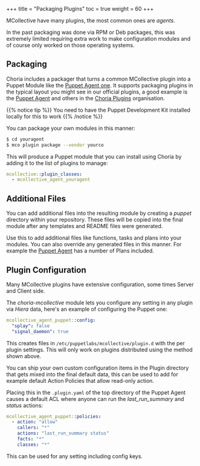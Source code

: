 +++
title = "Packaging Plugins"
toc = true
weight = 60
+++

MCollective have many plugins, the most common ones are _agents_.

In the past packaging was done via RPM or Deb packages, this was extremely limited requiring extra work to make configuration modules and of course only worked on those operating systems.

## Packaging

Choria includes a packager that turns a common MCollective plugin into a Puppet Module like the [Puppet Agent one](https://forge.puppet.com/choria/mcollective_agent_puppet).  It supports packaging plugins in the typical layout you might see in our official plugins, a good example is the [Puppet Agent](https://github.com/choria-plugins/puppet-agent) and others in the [Choria Plugins](https://github.com/choria-plugins/) organisation.

{{% notice tip %}}
You need to have the Puppet Development Kit installed locally for this to work
{{% /notice %}}

You can package your own modules in this manner:

```bash
$ cd youragent
$ mco plugin package --vendor yourco
```

This will produce a Puppet module that you can install using Choria by adding it to the list of plugins to manage:

```yaml
mcollective::plugin_classes:
  - mcollective_agent_youragent
```

## Additional Files

You can add additional files into the resulting module by creating a *puppet* directory within your repository.  These files will be copied into the final module after any templates and README files were generated.

Use this to add additional files like functions, tasks and plans into your modules.  You can also override any generated files in this manner. For example the [Puppet Agent](https://github.com/choria-plugins/puppet-agent/tree/master/puppet) has a number of Plans included.

## Plugin Configuration

Many MCollective plugins have extensive configuration, some times Server and Client side.

The _choria-mcollective_ module lets you configure any setting in any plugin via _Hiera_ data, here's an example of configuring the Puppet one:

```yaml
mcollective_agent_puppet::config:
  "splay": false
  "signal_daemon": true
```

This creates files in `/etc/puppetlabs/mcollective/plugin.d` with the per plugin settings.  This will only work on plugins distributed using the method shown above.

You can ship your own custom configuration items in the Plugin directory that gets mixed into the final default data, this can be used to add for example default Action Policies that allow read-only action.

Placing this in the `.plugin.yaml` of the top directory of the Puppet Agent causes a default ACL where anyone can run the *last_run_summary* and *status* actions:

```yaml
mcollective_agent_puppet::policies:
  - action: "allow"
    callers: "*"
    actions: "last_run_summary status"
    facts: "*"
    classes: "*"
```

This can be used for any setting including config keys.
